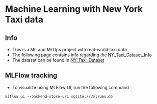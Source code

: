 # Machine Learning with New York Taxi data

## Info
* This is a ML and MLOps project with real-world taxi data
* The following page contains info regarding the [NY_Taxi_Dataset_Info](https://www.nyc.gov/site/tlc/passengers/your-ride.page)
* The dataset can be found in [NY_Taxi_Dataset](https://www.nyc.gov/site/tlc/about/tlc-trip-record-data.page)


## MLFlow tracking
* To visualize using MLFlow UI, run the following command
```
mlflow ui --backend-store-uri sqlite:///mlruns.db
```


## 
